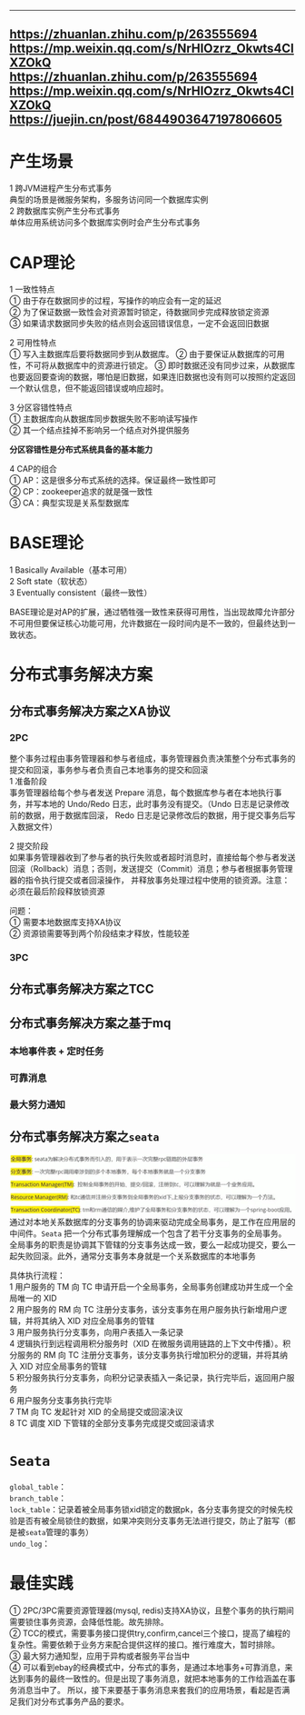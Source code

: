---------------------------------------------------------
https://zhuanlan.zhihu.com/p/263555694
https://mp.weixin.qq.com/s/NrHIOzrz_Okwts4CIXZOkQ
https://zhuanlan.zhihu.com/p/263555694
https://mp.weixin.qq.com/s/NrHIOzrz_Okwts4CIXZOkQ
https://juejin.cn/post/6844903647197806605
---------------------------------------------------------

# 产生场景
1 跨JVM进程产生分布式事务  
典型的场景是微服务架构，多服务访问同一个数据库实例  
2 跨数据库实例产生分布式事务  
单体应用系统访问多个数据库实例时会产生分布式事务  

# CAP理论
1 一致性特点  
① 由于存在数据同步的过程，写操作的响应会有一定的延迟  
② 为了保证数据一致性会对资源暂时锁定，待数据同步完成释放锁定资源  
③ 如果请求数据同步失败的结点则会返回错误信息，一定不会返回旧数据  

2 可用性特点  
① 写入主数据库后要将数据同步到从数据库。
② 由于要保证从数据库的可用性，不可将从数据库中的资源进行锁定。
③ 即时数据还没有同步过来，从数据库也要返回要查询的数据，哪怕是旧数据，如果连旧数据也没有则可以按照约定返回一个默认信息，但不能返回错误或响应超时。

3 分区容错性特点  
① 主数据库向从数据库同步数据失败不影响读写操作  
② 其一个结点挂掉不影响另一个结点对外提供服务  

**分区容错性是分布式系统具备的基本能力**

4 CAP的组合  
① AP：这是很多分布式系统的选择。保证最终一致性即可  
② CP：zookeeper追求的就是强一致性  
③ CA：典型实现是关系型数据库  

# BASE理论
1 Basically Available（基本可用）  
2 Soft state（软状态）  
3 Eventually consistent（最终一致性）  

BASE理论是对AP的扩展，通过牺牲强一致性来获得可用性，当出现故障允许部分不可用但要保证核心功能可用，允许数据在一段时间内是不一致的，但最终达到一致状态。  

# 分布式事务解决方案
## 分布式事务解决方案之XA协议
### 2PC
整个事务过程由事务管理器和参与者组成，事务管理器负责决策整个分布式事务的提交和回滚，事务参与者负责自己本地事务的提交和回滚  
1 准备阶段  
事务管理器给每个参与者发送 Prepare 消息，每个数据库参与者在本地执行事务，并写本地的 Undo/Redo 日志，此时事务没有提交。（Undo 日志是记录修改前的数据，用于数据库回滚，
Redo 日志是记录修改后的数据，用于提交事务后写入数据文件）  

2 提交阶段  
如果事务管理器收到了参与者的执行失败或者超时消息时，直接给每个参与者发送回滚（Rollback）消息；否则，发送提交（Commit）消息；参与者根据事务管理器的指令执行提交或者回滚操作，
并释放事务处理过程中使用的锁资源。注意：必须在最后阶段释放锁资源

问题：  
① 需要本地数据库支持XA协议  
② 资源锁需要等到两个阶段结束才释放，性能较差

### 3PC

## 分布式事务解决方案之TCC



## 分布式事务解决方案之基于mq
### 本地事件表 + 定时任务

### 可靠消息

### 最大努力通知



## 分布式事务解决方案之```seata```
![img.png](../images/seata名词解释.png)
通过对本地关系数据库的分支事务的协调来驱动完成全局事务，是工作在应用层的中间件。```Seata``` 把一个分布式事务理解成一个包含了若干分支事务的全局事务。
全局事务的职责是协调其下管辖的分支事务达成一致，要么一起成功提交，要么一起失败回滚。此外，通常分支事务本身就是一个关系数据库的本地事务

具体执行流程：  
1 用户服务的 TM 向 TC 申请开启一个全局事务，全局事务创建成功并生成一个全局唯一的 XID  
2 用户服务的 RM 向 TC 注册分支事务，该分支事务在用户服务执行新增用户逻辑，并将其纳入 XID 对应全局事务的管辖  
3 用户服务执行分支事务，向用户表插入一条记录  
4 逻辑执行到远程调用积分服务时（XID 在微服务调用链路的上下文中传播）。积分服务的 RM 向 TC 注册分支事务，该分支事务执行增加积分的逻辑，并将其纳入 XID 对应全局事务的管辖  
5 积分服务执行分支事务，向积分记录表插入一条记录，执行完毕后，返回用户服务  
6 用户服务分支事务执行完毕  
7 TM 向 TC 发起针对 XID 的全局提交或回滚决议  
8 TC 调度 XID 下管辖的全部分支事务完成提交或回滚请求


# ```Seata```
```global_table```：  
```branch_table```：  
```lock_table```：记录着被全局事务锁xid锁定的数据pk，各分支事务提交的时候先校验是否有被全局锁住的数据，如果冲突则分支事务无法进行提交，防止了脏写（都是被```seata```管理的事务）  
```undo_log```：

# 最佳实践
① 2PC/3PC需要资源管理器(mysql, redis)支持XA协议，且整个事务的执行期间需要锁住事务资源，会降低性能。故先排除。  
② TCC的模式，需要事务接口提供try,confirm,cancel三个接口，提高了编程的复杂性。需要依赖于业务方来配合提供这样的接口。推行难度大，暂时排除。  
③ 最大努力通知型，应用于异构或者服务平台当中  
④ 可以看到ebay的经典模式中，分布式的事务，是通过本地事务+可靠消息，来达到事务的最终一致性的。但是出现了事务消息，就把本地事务的工作给涵盖在事务消息当中了。
所以，接下来要基于事务消息来套我们的应用场景，看起是否满足我们对分布式事务产品的要求。